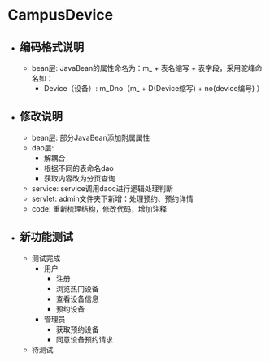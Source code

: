 # CampusDevice

- 编码格式说明 
  --
  - bean层: JavaBean的属性命名为：m_ + 表名缩写 + 表字段，采用驼峰命名如：
    - Device（设备）: m_Dno（m_ + D(Device缩写) + no(device编号) ）
  
  
- 修改说明 
  --
  - bean层: 部分JavaBean添加附属属性
  - dao层:
    - 解耦合
    - 根据不同的表命名dao
    - 获取内容改为分页查询
  - service: service调用daoc进行逻辑处理判断
  - servlet: admin文件夹下新增：处理预约、预约详情
  - code: 重新梳理结构，修改代码，增加注释
- 新功能测试
  -
  - 测试完成
    - 用户
        - 注册
        - 浏览热门设备 
        - 查看设备信息         
        - 预约设备
    - 管理员
        - 获取预约设备
        - 同意设备预约请求
  - 待测试
